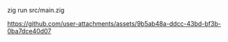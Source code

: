 zig run src/main.zig



https://github.com/user-attachments/assets/9b5ab48a-ddcc-43bd-bf3b-0ba7dce40d07

